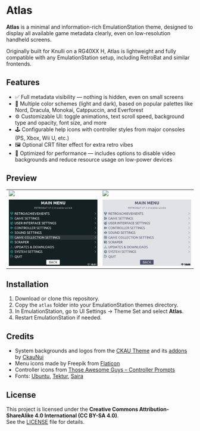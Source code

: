 # Atlas

**Atlas** is a minimal and information-rich EmulationStation theme, designed to display all available game metadata clearly, even on low-resolution handheld screens.

Originally built for Knulli on a RG40XX H, Atlas is lightweight and fully compatible with any EmulationStation setup, including RetroBat and similar frontends.

## Features

- ✅ Full metadata visibility — nothing is hidden, even on small screens  
- 🎨 Multiple color schemes (light and dark), based on popular palettes like Nord, Dracula, Monokai, Catppuccin, and Everforest  
- ⚙️ Customizable UI: toggle animations, text scroll speed, background type and opacity, font size, and more  
- 🕹️ Configurable help icons with controller styles from major consoles (PS, Xbox, Wii U, etc.)  
- 🖼️ Optional CRT filter effect for extra retro vibes  
- 💨 Optimized for performance — includes options to disable video backgrounds and reduce resource usage on low-power devices

## Preview

|||
|-|-|
|  ![](assets/preview/system.gif) | ![](assets/preview/game.gif) |
|  ![](assets/preview/dark.png) | ![](assets/preview/light.png) |

## Installation

1. Download or clone this repository.  
2. Copy the `atlas` folder into your EmulationStation themes directory.  
3. In EmulationStation, go to UI Settings → Theme Set and select **Atlas**.  
4. Restart EmulationStation if needed.

## Credits

- System backgrounds and logos from the [CKAU Theme](https://github.com/CkauNui/ckau-book) and its [addons](https://github.com/CkauNui/ckau-book-addons-Consoles) by [CkauNui](https://github.com/CkauNui)  
- Menu icons made by Freepik from [Flaticon](https://www.flaticon.com)  
- Controller icons from [Those Awesome Guys – Controller Prompts](https://thoseawesomeguys.com/prompts/)  
- Fonts: [Ubuntu](https://design.ubuntu.com/font/), [Tektur](https://fonts.google.com/specimen/Tektur), [Saira](https://fonts.google.com/specimen/Saira)

## License

This project is licensed under the **Creative Commons Attribution-ShareAlike 4.0 International (CC BY-SA 4.0)**.  
See the [LICENSE](./LICENSE) file for details.
